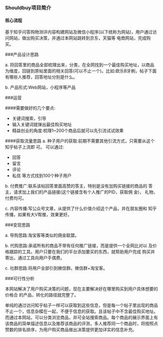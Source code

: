 ### Shouldbuy项目简介

#### 核心流程
基于知乎问答购物测评内容构建网站及微信小程序(以下统称为网站)，用户通过访问网站，做出购买决策，并通过本网站跳转到京东，天猫等
电商网站，完成购买。

###产品设计思路

a. 将回答里的商品全部梳理出来，分类，在全网找到一个最佳购买地址，以商品为维度，回链到原帖里面的相关回答(可以不止一个)。比如:欧乐B牙刷，帖子下面有哪些人推荐，回答地址分别是什么。 

b. 产品形式:Web网站，小程序等产品

###运营

####需要做好的几个要点:
+ 关键词搜索，引导
+ 输入关键词就弹出最佳购买地址
+  精益创业的角度:梳理1~200个商品后就可以先引流试试效果

####获取流量思路
a. 种子用户的获取:前期不需要其他引流方式，只需要从这个知乎帖子上流即 可。
可以通过:
+ 回答
+ 留言
+ 评论
+ 私信 等方式找到100个种子用户

b. 付费推广:联系该帖回答里面高赞的答主，特别是没有加购买链接的商品的 答主，请求加上我们的产品链接(这个链接含有个人推广的PID，获取佣 金)， 礼物，付费均可。

c. 内容传播:写公众号文章，从提供了什么价值介绍这个产品，并在朋友圈和 知乎传播，如果有大V帮推，效果更好。

###变现思路

a. 导购思路:淘宝客等类似的佣金联盟。

b. 代购思路:承诺所有的商品不带有任何推广链接，而是提供一个全网比对以 及价格跟踪的工具。用户只要在我们的平台添加要买的东西，就帮助用户完成 购买并寄出，通过工具向用户手偶费。

c. 社群思路:将用户全部引到微信群。微信群+淘宝客。

###可行性分析

本网站解决了用户购买决策的问题，现在主要解决好在哪里购买到用户具体想要的价格合 的产品，转化的路径就完整了。

单纯的通过访问知乎帖子一样可以获取到这些信息，但是每一个帖子里出现的商品不止一个，信息杂糅在一起，不便于信息的获取。且该帖子中不含最佳购买地址。而通过本网站，可以分类浏览商品，并可全站搜索商品。每个商品的展示界面上有该商品的简单描述信息以及推荐该商品的评测，多人推荐同一个商品时，将按照点赞数的排名排序，为用户购买商品做出决策提供更加详实的信息补充。

